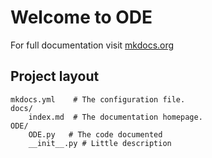# Welcome to ODE

For full documentation visit [mkdocs.org](https://www.mkdocs.org)

## Project layout

    
    mkdocs.yml    # The configuration file.
    docs/
        index.md  # The documentation homepage.
    ODE/
        ODE.py   # The code documented 
        __init__.py # Little description

